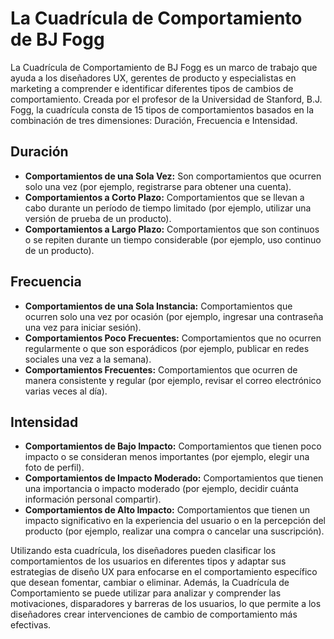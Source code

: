 # La Cuadrícula de Comportamiento de BJ Fogg

La Cuadrícula de Comportamiento de BJ Fogg es un marco de trabajo que ayuda a los diseñadores UX, gerentes de producto y especialistas en marketing a comprender e identificar diferentes tipos de cambios de comportamiento. Creada por el profesor de la Universidad de Stanford, B.J. Fogg, la cuadrícula consta de 15 tipos de comportamientos basados en la combinación de tres dimensiones: Duración, Frecuencia e Intensidad.

## Duración

- **Comportamientos de una Sola Vez:** Son comportamientos que ocurren solo una vez (por ejemplo, registrarse para obtener una cuenta).
- **Comportamientos a Corto Plazo:** Comportamientos que se llevan a cabo durante un período de tiempo limitado (por ejemplo, utilizar una versión de prueba de un producto).
- **Comportamientos a Largo Plazo:** Comportamientos que son continuos o se repiten durante un tiempo considerable (por ejemplo, uso continuo de un producto).

## Frecuencia

- **Comportamientos de una Sola Instancia:** Comportamientos que ocurren solo una vez por ocasión (por ejemplo, ingresar una contraseña una vez para iniciar sesión).
- **Comportamientos Poco Frecuentes:** Comportamientos que no ocurren regularmente o que son esporádicos (por ejemplo, publicar en redes sociales una vez a la semana).
- **Comportamientos Frecuentes:** Comportamientos que ocurren de manera consistente y regular (por ejemplo, revisar el correo electrónico varias veces al día).

## Intensidad

- **Comportamientos de Bajo Impacto:** Comportamientos que tienen poco impacto o se consideran menos importantes (por ejemplo, elegir una foto de perfil).
- **Comportamientos de Impacto Moderado:** Comportamientos que tienen una importancia o impacto moderado (por ejemplo, decidir cuánta información personal compartir).
- **Comportamientos de Alto Impacto:** Comportamientos que tienen un impacto significativo en la experiencia del usuario o en la percepción del producto (por ejemplo, realizar una compra o cancelar una suscripción).

Utilizando esta cuadrícula, los diseñadores pueden clasificar los comportamientos de los usuarios en diferentes tipos y adaptar sus estrategias de diseño UX para enfocarse en el comportamiento específico que desean fomentar, cambiar o eliminar. Además, la Cuadrícula de Comportamiento se puede utilizar para analizar y comprender las motivaciones, disparadores y barreras de los usuarios, lo que permite a los diseñadores crear intervenciones de cambio de comportamiento más efectivas.
